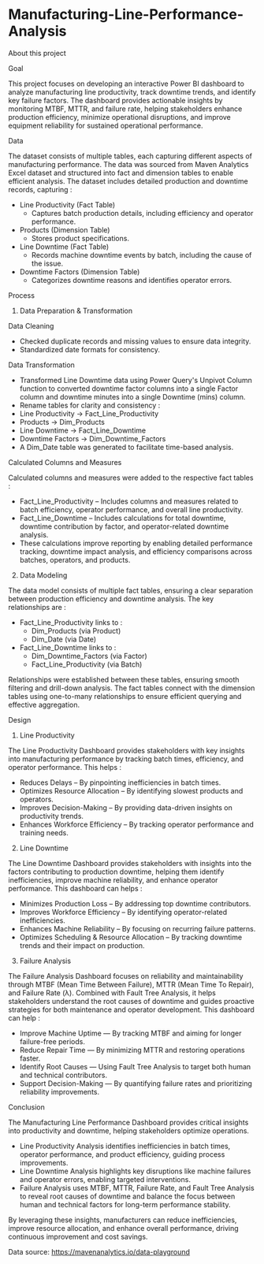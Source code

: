 # Manufacturing-Line-Performance-Analysis

About this project

Goal

This project focuses on developing an interactive Power BI dashboard to analyze manufacturing line productivity, track downtime trends, and identify key failure factors. The dashboard provides actionable insights by monitoring MTBF, MTTR, and failure rate, helping stakeholders enhance production efficiency, minimize operational disruptions, and improve equipment reliability for sustained operational performance.

Data

The dataset consists of multiple tables, each capturing different aspects of manufacturing performance. The data was sourced from Maven Analytics Excel dataset and structured into fact and dimension tables to enable efficient analysis. The dataset includes detailed production and downtime records, capturing :
- Line Productivity (Fact Table)
  - Captures batch production details, including efficiency and operator performance.
- Products (Dimension Table)
  - Stores product specifications.
- Line Downtime (Fact Table)
  - Records machine downtime events by batch, including the cause of the issue.
- Downtime Factors (Dimension Table)
  - Categorizes downtime reasons and identifies operator errors.

Process

1. Data Preparation & Transformation

Data Cleaning
- Checked duplicate records and missing values to ensure data integrity.
- Standardized date formats for consistency.

Data Transformation
- Transformed Line Downtime data using Power Query's Unpivot Column function to converted downtime factor columns into a single Factor column and downtime minutes into a single Downtime (mins) column.
- Rename tables for clarity and consistency :
 - Line Productivity → Fact_Line_Productivity
 - Products → Dim_Products
 - Line Downtime → Fact_Line_Downtime
 - Downtime Factors → Dim_Downtime_Factors
- A Dim_Date table was generated to facilitate time-based analysis.

Calculated Columns and Measures

Calculated columns and measures were added to the respective fact tables :
- Fact_Line_Productivity – Includes columns and measures related to batch efficiency, operator performance, and overall line productivity.
- Fact_Line_Downtime – Includes calculations for total downtime, downtime contribution by factor, and operator-related downtime analysis.
- These calculations improve reporting by enabling detailed performance tracking, downtime impact analysis, and efficiency comparisons across batches, operators, and products.

2. Data Modeling

The data model consists of multiple fact tables, ensuring a clear separation between production efficiency and downtime analysis. The key relationships are :

- Fact_Line_Productivity links to :
  - Dim_Products (via Product)
  - Dim_Date (via Date)
- Fact_Line_Downtime links to :
  - Dim_Downtime_Factors (via Factor)
  - Fact_Line_Productivity (via Batch)
   
Relationships were established between these tables, ensuring smooth filtering and drill-down analysis. The fact tables connect with the dimension tables using one-to-many relationships to ensure efficient querying and effective aggregation.

Design

1. Line Productivity

The Line Productivity Dashboard provides stakeholders with key insights into manufacturing performance by tracking batch times, efficiency, and operator performance. This helps :
- Reduces Delays – By pinpointing inefficiencies in batch times.
- Optimizes Resource Allocation – By identifying slowest products and operators.
- Improves Decision-Making – By providing data-driven insights on productivity trends.
- Enhances Workforce Efficiency – By tracking operator performance and training needs.
  
2. Line Downtime

The Line Downtime Dashboard provides stakeholders with insights into the factors contributing to production downtime, helping them identify inefficiencies, improve machine reliability, and enhance operator performance. This dashboard can helps :

- Minimizes Production Loss – By addressing top downtime contributors.
- Improves Workforce Efficiency – By identifying operator-related inefficiencies.
- Enhances Machine Reliability – By focusing on recurring failure patterns.
- Optimizes Scheduling & Resource Allocation – By tracking downtime trends and their impact on production.

3. Failure Analysis

The Failure Analysis Dashboard focuses on reliability and maintainability through MTBF (Mean Time Between Failure), MTTR (Mean Time To Repair), and Failure Rate (λ). Combined with Fault Tree Analysis, it helps stakeholders understand the root causes of downtime and guides proactive strategies for both maintenance and operator development. This dashboard can help :
- Improve Machine Uptime — By tracking MTBF and aiming for longer failure-free periods.
- Reduce Repair Time — By minimizing MTTR and restoring operations faster.
- Identify Root Causes — Using Fault Tree Analysis to target both human and technical contributors.
- Support Decision-Making — By quantifying failure rates and prioritizing reliability improvements.

Conclusion

The Manufacturing Line Performance Dashboard provides critical insights into productivity and downtime, helping stakeholders optimize operations.
- Line Productivity Analysis identifies inefficiencies in batch times, operator performance, and product efficiency, guiding process improvements.
- Line Downtime Analysis highlights key disruptions like machine failures and operator errors, enabling targeted interventions.
- Failure Analysis uses MTBF, MTTR, Failure Rate, and Fault Tree Analysis to reveal root causes of downtime and balance the focus between human and technical factors for long-term performance stability.

By leveraging these insights, manufacturers can reduce inefficiencies, improve resource allocation, and enhance overall performance, driving continuous improvement and cost savings.


Data source: https://mavenanalytics.io/data-playground 
